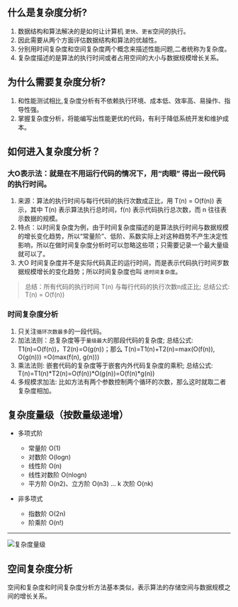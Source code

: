 ## 什么是复杂度分析?

1. 数据结构和算法解决的是如何让计算机 `更快`、`更省`空间的执行。
2. 因此需要从两个方面评估数据结构和算法的优越性。
3. 分别用时间复杂度和空间复杂度两个概念来描述性能问题,二者统称为复杂度。
4. 复杂度描述的是算法的执行时间或者占用空间的大小与数据规模增长关系。

## 为什么需要复杂度分析?
1. 和性能测试相比,复杂度分析有不依赖执行环境、成本低、效率高、易操作、指导性强。
2. 掌握复杂度分析，将能编写出性能更优的代码，有利于降低系统开发和维护成本。

## 如何进入复杂度分析？

### 大O表示法：就是在不用运行代码的情况下，用“肉眼” 得出一段代码的执行时间。

1. 来源：算法的执行时间与每行代码的执行次数成正比，用 T(n) = O(f(n)) 表示，其中 T(n) 表示算法执行总时间，f(n) 表示代码执行总次数，而 n 往往表示数据的规模。
2. 特点：以时间复杂度为例，由于时间复杂度描述的是算法执行时间与数据规模的增长变化趋势，所以“常量阶”、低阶、系数实际上对这种趋势不产生决定性影响，所以在做时间复杂度分析时可以忽略这些项；只需要记录一个最大量级就可以了。
3. 大O 时间复杂度并不是实际代码真正的运行时间，而是表示代码执行时间岁数据规模增长的变化趋势；所以时间复杂度也叫 `进时间复杂度`。

>总结：所有代码的执行时间 T(n) 与每行代码的执行次数n成正比; 总结公式:  T(n) = O(f(n)) 


### 时间复杂度分析

1. 只关注`循环次数最多`的一段代码。
2. 加法法则：总复杂度等于`量级最大`的那段代码的复杂度; 总结公式:  T1(n)=O(f(n))，T2(n)=O(g(n))；那么 T(n)=T1(n)+T2(n)=max(O(f(n)), O(g(n))) =O(max(f(n), g(n)))
3. 乘法法则: 嵌套代码的复杂度等于嵌套内外代码复杂度的乘积; 总结公式:  T(n)=T1(n)*T2(n)=O(f(n))*O(g(n))=O(f(n)*g(n))
4. 多规模求加法: 比如方法有两个参数控制两个循环的次数，那么这时就取二者复杂度相加。

## 复杂度量级（按数量级递增）

* 多项式阶
  - 常量阶 O(1)
  - 对数阶 O(logn)
  - 线性阶 O(n)
  - 线性对数阶 O(nlogn)
  - 平方阶 O(n2)、立方阶 O(n3) ... k 次阶 O(nk)
  
* 非多项式
  - 指数阶 O(2n)
  - 阶乘阶 O(n!)

----- 
![复杂度量级](https://api.zhanggaoyuan.com/uploads/images/articles/201904/20/1_1555737840_AnFkgDp4yj.png)

## 空间复杂度分析
空间和复杂度和时间复杂度分析方法基本类似，表示算法的存储空间与数据规模之间的增长关系。
